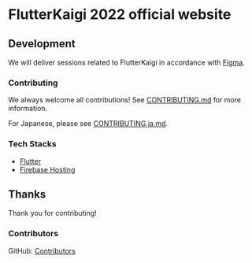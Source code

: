 # FlutterKaigi 2022 official website

## Development

We will deliver sessions related to FlutterKaigi in accordance with [Figma](https://www.figma.com/file/3jxi4kkyBLUNw1lHfFGHzs/FlutterKaigi?node-id=109%3A49).

### Contributing

We always welcome all contributions! See [CONTRIBUTING.md](./CONTRIBUTING.md) for more information.

For Japanese, please see [CONTRIBUTING.ja.md](./CONTRIBUTING.ja.md).

### Tech Stacks

- [Flutter](https://flutter.dev/)
- [Firebase Hosting](https://firebase.google.com/docs/hosting)

## Thanks

Thank you for contributing!

### Contributors

GitHub: [Contributors](https://github.com/FlutterKaigi/confwebsite2022/graphs/contributors)
